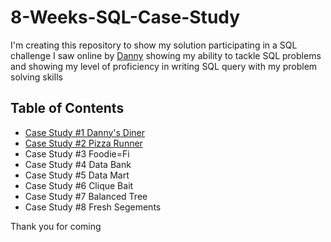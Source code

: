 # 8-Weeks-SQL-Case-Study
I'm creating this repository to show my solution participating in a SQL challenge I saw online by [Danny]([url](https://8weeksqlchallenge.com/getting-started/)) showing my ability to tackle SQL problems and showing my level of proficiency in writing SQL query with my problem solving skills
## Table of Contents
- [Case Study #1 Danny's Diner](https://github.com/Latsan/8-Weekls-SQL-Case-Study/blob/main/Case%20Study%201%20Dannys%20Dinner/README.md)
- [Case Study #2 Pizza Runner](https://github.com/Latsan/8-Weekls-SQL-Case-Study/blob/main/README.md)
- Case Study #3 Foodie=Fi
- Case Study #4 Data Bank
- Case Study #5 Data Mart
- Case Study #6 Clique Bait
- Case Study #7 Balanced Tree
- Case Study #8 Fresh Segements

Thank you for coming
